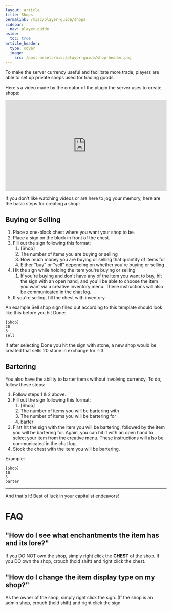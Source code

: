 ```yaml
---
layout: article
title: Shops
permalink: /misc/player-guide/shops
sidebar:
  nav: player-guide
aside:
  toc: true
article_header:
  type: cover
  image:
    src: /post-assets/misc/player-guide/shop-header.png
---
```


To make the server currency useful and facilitate more trade, players are able to set up private shops used for trading goods.

Here's a video made by the creator of the plugin the server uses to create shops:

<div style="position: relative;overflow: hidden;padding-top: 56.25%;">
  <iframe style="position: absolute;top: 0;left: 0;width: 100%;height: 100%;border: 0;" src="https://www.youtube.com/embed/6lDM1aAhgv0" title="YouTube video player" frameborder="0" allow="accelerometer; autoplay; clipboard-write; encrypted-media; gyroscope; picture-in-picture" allowfullscreen></iframe>
</div>

If you don't like watching videos or are here to jog your memory, here are the basic steps for creating a shop:

## Buying or Selling

1. Place a one-block chest where you want your shop to be.
2. Place a sign on the block in front of the chest.
3. Fill out the sign following this format:
   1. [Shop]
   2. The number of items you are buying or selling
   3. How much money you are buying or selling that quantity of items for
   4. Either "buy" or "sell" depending on whether you're buying or selling
4. Hit the sign while holding the item you're buying or selling
   1. If you're buying and don't have any of the item you want to buy, hit the sign with an open hand, and you'll be able to choose the item you want via a creative inventory menu. These instructions will also be communicated in the chat log.
5. If you're selling, fill the chest with inventory

An example Sell shop sign filled out according to this template should look like this before you hit Done:

```
[Shop]
20
3
sell
```

If after selecting Done you hit the sign with stone, a new shop would be created that sells 20 stone in exchange for ♢3.

## Bartering

You also have the ability to barter items without involving currency. To do, follow these steps:

1. Follow steps 1 & 2 above.
2. Fill out the sign following this format:
   1. [Shop]
   2. The number of items you will be bartering with
   3. The number of items you will be bartering for
   4. barter
3. First hit the sign with the item you will be bartering, followed by the item you will be bartering for. Again, you can hit it with an open hand to select your item from the creative menu. These instructions will also be communicated in the chat log.
4. Stock the chest with the item you will be bartering.

Example:

```
[Shop]
10
5
barter
```

---

And that's it! Best of luck in your capitalist endeavors!

# FAQ

## "How do I see what enchantments the item has and its lore?"

If you DO NOT own the shop, simply right click the **CHEST** of the shop.
If you DO own the shop, crouch (hold shift) and right click the chest.

## "How do I change the item display type on my shop?"

As the owner of the shop, simply right click the sign. (If the shop is an admin shop, crouch (hold shift) and right click the sign.
